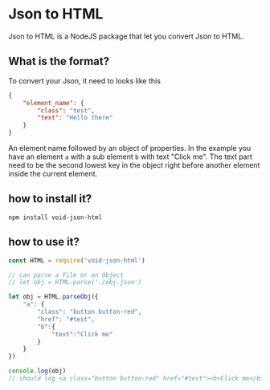# Json to HTML
Json to HTML is a NodeJS package that let you convert Json to HTML.
## What is the format?
To convert your Json, it need to looks like this
```json
{
	"element_name": {
		"class": "test",
		"text": "Hello there"
	}
}
```
An element name followed by an object of properties. 
In the example you have an element `a` with a sub element `b` with text "Click me".
The text part need to be the second lowest key in the object right before another element inside the current element.
## how to install it?
`npm install void-json-html`
## how to use it?
```js
const HTML = require('void-json-html')

// can parse a File or an Object
// let obj = HTML.parse('./obj.json')

let obj = HTML.parseObj({
    "a": {
		"class": "button button-red",
		"href": "#test",
		"b":{
			"text":"Click me"
		}
	}
})

console.log(obj)
// should log <a class="button button-red" href="#test"><b>Click me</b></a>
```